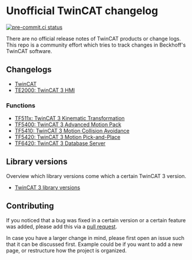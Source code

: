 # Unofficial TwinCAT changelog

[![pre-commit.ci status](https://results.pre-commit.ci/badge/github/Roald87/TwinCatChangelog/main.svg)](https://results.pre-commit.ci/latest/github/Roald87/TwinCatChangelog/main)

There are no official release notes of TwinCAT products or change logs. This repo is a community effort which tries to track changes in Beckhoff's TwinCAT software.



  ## Changelogs

- [TwinCAT](tc3_changelog.md)
- [TE2000: TwinCAT 3 HMI](hmi_changelog.md)  

### Functions

 - [TF511x: TwinCAT 3 Kinematic Transformation](TF511x_tc3_kinematic_transformation.md)
- [TF5400: TwinCAT 3 Advanced Motion Pack](TF5400_tc3_advanced_motion_pack.md)
 - [TF5410: TwinCAT 3 Motion Collision Avoidance](TF5410_tc3_motion_collision_avoidance.md)
- [TF5420: TwinCAT 3 Motion Pick-and-Place](TF5420_tc3_motion_pick-and-place.md)
- [TF6420: TwinCAT 3 Database Server](TF6420_tc3_database_server.md)

## Library versions

Overview which library versions come which a certain TwinCAT 3 version.

- [TwinCAT 3 library versions](https://github.com/RumstiBumsti/TcLibraryVersions/blob/main/README.md)

## Contributing

If you noticed that a bug was fixed in a certain version or a certain feature was added, please add this via a [pull request](https://docs.github.com/en/github/collaborating-with-pull-requests/proposing-changes-to-your-work-with-pull-requests/creating-a-pull-request).

In case you have a larger change in mind, please first open an issue such that it can be discussed first. Example could be if you want to add a new page, or restructure how the project is organized.
